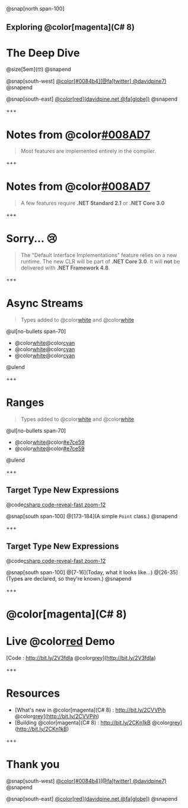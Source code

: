 ﻿@snap[north span-100]
<h2>Exploring @color[magenta](C# 8)</h2>
<h1>The Deep Dive</h1>
@size[5em](🤓)
@snapend

@snap[south-west]
[@color[#0084b4](@fa[twitter] @davidpine7)](https://twitter.com/davidpine7)
@snapend

@snap[south-east]
[@color[red](davidpine.net @fa[globe])](http://davidpine.net/)
@snapend

+++

# Notes from @color[#008AD7](Microsoft)

> Most features are implemented entirely in the compiler.

+++

# Notes from @color[#008AD7](Microsoft)

> A few features require __.NET Standard 2.1__ or __.NET Core 3.0__

+++

# Sorry... 😢

> The "Default Interface Implementations" feature relies on a new runtime. The new CLR will be part of __.NET Core 3.0__. It will __not__ be delivered with __.NET Framework 4.8__.

+++


# Async Streams

> Types added to @color[white](__netstandard2.1__) and @color[white](__netcoreapp3.0__)

@ul[no-bullets span-70]

 - @color[white](System.)@color[cyan](`IAsyncDisposable`)
 - @color[white](System.)@color[cyan](`IAsyncEnumerable<T>`)
 - @color[white](System.)@color[cyan](`IAsyncEnumerator<T>`)

@ulend

+++

# Ranges

> Types added to @color[white](__netstandard2.1__) and @color[white](__netcoreapp3.0__)

@ul[no-bullets span-70]

 - @color[white](System.)@color[#e7ce59](`Range`) 
 - @color[white](System.)@color[#e7ce59](`Index`)

@ulend

+++

## Target Type New Expressions

@code[csharp code-reveal-fast zoom-12](/IEvangelist.CSharp.Eight/PatternMatching.cs)

@snap[south span-100]
@[173-184](A simple `Point` class.)
@snapend

+++

## Target Type New Expressions

@code[csharp code-reveal-fast zoom-12](/target-type-new-expressions.txt)

@snap[south span-100]
@[7-16](Today, what it looks like...)
@[26-35](Types are declared, so they're known.)
@snapend

+++

# @color[magenta](C# 8)
# Live @color[red](@fa[code]) Demo

[Code : http://bit.ly/2V3fdla @color[grey](@fa[link])](http://bit.ly/2V3fdla)

+++

# Resources

 - [What's new in @color[magenta](C# 8) : http://bit.ly/2CVVPjh @color[grey](@fa[link])](http://bit.ly/2CVVPjh)
 - [Building @color[magenta](C# 8) : http://bit.ly/2CKn1kB @color[grey](@fa[link])](http://bit.ly/2CKn1kB)

+++

# Thank you

@snap[south-west]
[@color[#0084b4](@fa[twitter] @davidpine7)](https://twitter.com/davidpine7)
@snapend

@snap[south-east]
[@color[red](davidpine.net @fa[globe])](http://davidpine.net/)
@snapend

